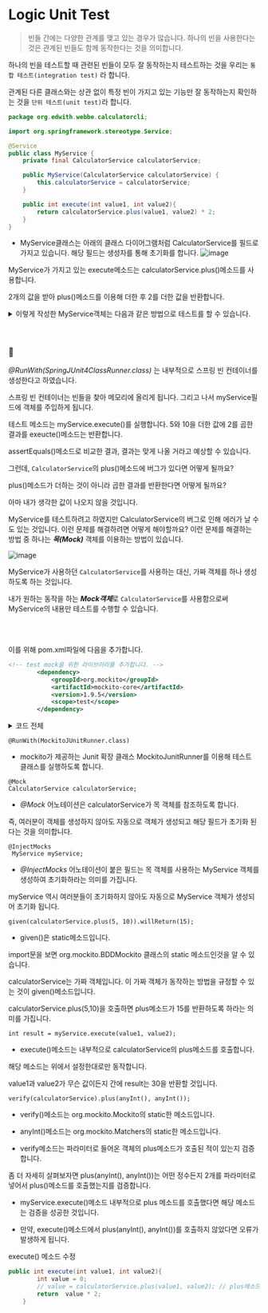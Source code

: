 Logic Unit Test
==
> 빈들 간에는 다양한 관계를 맺고 있는 경우가 많습니다. 하나의 빈을 사용한다는 것은 관계된 빈들도 함께 동작한다는 것을 의미합니다. 

하나의 빈을 테스트할 때 관련된 빈들이 모두 잘 동작하는지 테스트하는 것을 우리는 `통합 테스트(integration test)` 라 합니다.

관계된 다른 클래스와는 상관 없이 특정 빈이 가지고 있는 기능만 잘 동작하는지 확인하는 것을 `단위 테스트(unit test)`라 합니다.
```java
package org.edwith.webbe.calculatorcli;

import org.springframework.stereotype.Service;

@Service
public class MyService {
    private final CalculatorService calculatorService;

    public MyService(CalculatorService calculatorService) {
        this.calculatorService = calculatorService;
    }

    public int execute(int value1, int value2){
        return calculatorService.plus(value1, value2) * 2;
    }
}
```

- MyService클래스는 아래의 클래스 다이어그램처럼 CalculatorService를 필드로 가지고 있습니다. 해당 필드는 생성자를 통해 초기화를 합니다. 
![image](https://cphinf.pstatic.net/mooc/20200214_134/1581664575293HUkdg_PNG/1.png)

MyService가 가지고 있는 execute메소드는 calculatorService.plus()메소드를 사용합니다.

2개의 값을 받아 plus()메소드를 이용해 더한 후 2를 더한 값을 반환합니다.

<details>
<summary>이렇게 작성한 MyService객체는 다음과 같은 방법으로 테스트를 할 수 있습니다.</summary>
<div markdown="1">       

```java
package org.edwith.webbe.calculatorcli;

import org.junit.Assert;
import org.junit.Test;
import org.junit.runner.RunWith;
import org.springframework.beans.factory.annotation.Autowired;
import org.springframework.test.context.ContextConfiguration;
import org.springframework.test.context.junit4.SpringJUnit4ClassRunner;

@RunWith(SpringJUnit4ClassRunner.class)
@ContextConfiguration(classes = {ApplicationConfig.class})
public class MyServiceTest {
    @Autowired
    MyService myService;

    @Test
    public void execute() throws Exception{
        // given
        int value1 = 5;
        int value2 = 10;

        // when
        int result = myService.execute(value1, value2);

        // then
        Assert.assertEquals(30, result);
    }
}
```

</div>
</details>

<br>

#
### 🔎

*@RunWith(SpringJUnit4ClassRunner.class)* 는 내부적으로 스프링 빈 컨테이너를 생성한다고 하였습니다.

스프링 빈 컨테이너는 빈들을 찾아 메모리에 올리게 됩니다. 그리고 나서 myService필드에 객체를 주입하게 됩니다.


테스트 메소드는 myService.execute()를 실행합니다. 5와 10을 더한 값에 2를 곱한 결과를 exeucte()메소드는 반환합니다.



assertEquals()메소드로 비교한 결과, 결과는 맞게 나올 거라고 예상할 수 있습니다. 

그런데, `CalculatorService`의 plus()메소드에 버그가 있다면 어떻게 될까요? 

plus()메소드가 더하는 것이 아니라 곱한 결과를 반환한다면 어떻게 될까요? 

아마 내가 생각한 값이 나오지 않을 것입니다.



MyService를 테스트하려고 하였지만 CalculatorService의 버그로 인해 에러가 날 수도 있는 것입니다. 이런 문제를 해결하려면 어떻게 해야할까요? 이런 문제를 해결하는 방법 중 하나는 ***목(Mock)*** 객체를 이용하는 방법이 있습니다.

![image](https://user-images.githubusercontent.com/22065527/116968082-bd1e3700-acee-11eb-8162-a18339347cb3.png)

MyService가 사용하던 `CalculatorService`를 사용하는 대신, 가짜 객체를 하나 생성하도록 하는 것입니다.

내가 원하는 동작을 하는 ***Mock객체***로 `CalculatorService`를 사용함으로써 MyService의 내용만 테스트를 수행할 수 있습니다.


<br>
<br>

이를 위해 pom.xml파일에 다음을 추가합니다.
```xml
<!-- test mock을 위한 라이브러리를 추가합니다. -->
        <dependency>
            <groupId>org.mockito</groupId>
            <artifactId>mockito-core</artifactId>
            <version>1.9.5</version>
            <scope>test</scope>
        </dependency>
```

<details>
<summary>코드 전체</summary>
<div markdown="1">       

```java
package org.edwith.webbe.calculatorcli;

import org.junit.Assert;
import org.junit.Test;
import org.junit.runner.RunWith;
import org.mockito.InjectMocks;
import org.mockito.Mock;
import org.mockito.runners.MockitoJUnitRunner;

import static org.mockito.BDDMockito.given;
import static org.mockito.Matchers.anyInt;
import static org.mockito.Mockito.verify;

@RunWith(MockitoJUnitRunner.class)
public class MyServiceTest {
    @InjectMocks
    MyService myService;

    @Mock
CalculatorService calculatorService;

    @Test
    public void execute() throws Exception{
        // given
        int value1 = 5;
        int value2 = 10;
        given(calculatorService.plus(5, 10)).willReturn(15);
        //when

        // when
        int result = myService.execute(value1, value2);

        // then
        verify(calculatorService).plus(anyInt(), anyInt());
        Assert.assertEquals(30, result);
    }
}

```
</div>
</details>

`@RunWith(MockitoJUnitRunner.class)`
- mockito가 제공하는 Junit 확장 클래스 MockitoJunitRunner를 이용해 테스트 클래스를 실행하도록 합니다.



```
@Mock
CalculatorService calculatorService;
```
- *@Mock* 어노테이션은 calculatorService가 목 객체를 참조하도록 합니다.

즉, 여러분이 객체를 생성하지 않아도 자동으로 객체가 생성되고 해당 필드가 초기화 된다는 것을 의미합니다.


```
@InjectMocks
 MyService myService;
 ```
- *@InjectMocks* 어노테이션이 붙은 필드는 목 객체를 사용하는 MyService 객체를 생성하여 초기화하라는 의미를 가집니다. 

myService 역시 여러분들이 초기화하지 않아도 자동으로 MyService 객체가 생성되어 초기화 됩니다.



`given(calculatorService.plus(5, 10)).willReturn(15);`
- given()은 static메소드입니다.

import문을 보면 org.mockito.BDDMockito 클래스의 static 메소드인것을 알 수 있습니다. 

calculatorService는 가짜 객체입니다. 이 가짜 객체가 동작하는 방법을 규정할 수 있는 것이 given()메소드입니다.

calculatorService.plus(5,10)을 호출하면 plus메소드가 15를 반환하도록 하라는 의미를 가집니다. 



`int result = myService.execute(value1, value2);`
- execute()메소드는 내부적으로 calculatorService의 plus메소드를 호출합니다. 

해당 메소드는 위에서 설정한대로만 동작합니다. 

value1과 value2가 무슨 값이든지 간에 result는 30을 반환할 것입니다.



`verify(calculatorService).plus(anyInt(), anyInt());`
- verify()메소드는 org.mockito.Mockito의 static한 메소드입니다. 

- anyInt()메소드는 org.mockito.Matchers의 static한 메소드입니다. 

- verify메소드는 파라미터로 들어온 객체의 plus메소드가 호출된 적이 있는지 검증합니다.

좀 더 자세히 살펴보자면 plus(anyInt(), anyInt())는 어떤 정수든지 2개를 파라미터로 넣어서 plus()메소드를 호출했는지를 검증합니다. 

- myService.execute()메소드 내부적으로 plus 메소드를 호출했다면 해당 메소드는 검증을 성공한 것입니다.

- 만약, execute()메소드에서 plus(anyInt(), anyInt())를 호출하지 않았다면 오류가 발생하게 됩니다.

execute() 메소드 수정
```java
public int execute(int value1, int value2){
        int value = 0;
        // value = calculatorService.plus(value1, value2); // plus메소드가 호출되지 않도록 주석문 처리하였다.
        return  value * 2;
    }
 ```
